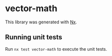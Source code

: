 # vector-math

This library was generated with [Nx](https://nx.dev).

## Running unit tests

Run `nx test vector-math` to execute the unit tests.
